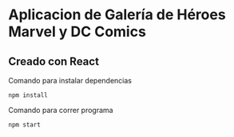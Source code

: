 


# Aplicacion de Galería de Héroes Marvel y DC Comics

## Creado con React

Comando para instalar dependencias
```
npm install
```

Comando para correr programa
```
npm start
```
